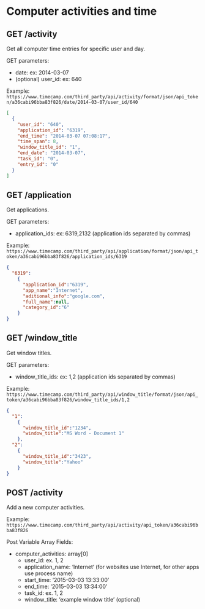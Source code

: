 Computer activities and time
======

GET /activity
----------

Get all computer time entries for specific user and day.

GET parameters:
* date: ex: 2014-03-07
* (optional) user_id: ex: 640

Example:
`https://www.timecamp.com/third_party/api/activity/format/json/api_token/a36cabi96bba83f826/date/2014-03-07/user_id/640`

```json
[
  {
    "user_id": "640",
    "application_id": "6319",
    "end_time": "2014-03-07 07:08:17",
    "time_span": 8,
    "window_title_id": "1",
    "end_date": "2014-03-07",
    "task_id": "0",
    "entry_id": "0"
  }
]
```

GET /application
----------

Get applications.

GET parameters:
* application_ids: ex: 6319,2132 (application ids separated by commas)

Example:
`https://www.timecamp.com/third_party/api/application/format/json/api_token/a36cabi96bba83f826/application_ids/6319`

```json
{
  "6319":
    {
      "application_id":"6319",
      "app_name":"Internet",
      "aditional_info":"google.com",
      "full_name":null,
      "category_id":"6"
    }
}
```

GET /window_title
----------

Get window titles.

GET parameters:
* window_title_ids: ex: 1,2 (application ids separated by commas)

Example:
`https://www.timecamp.com/third_party/api/window_title/format/json/api_token/a36cabi96bba83f826/window_title_ids/1,2`

```json
{
  "1":
    {
      "window_title_id":"1234",
      "window_title":"MS Word - Document 1"
    },
  "2":
    {
      "window_title_id":"3423",
      "window_title":"Yahoo"
    }
}
```

POST /activity
----------

Add a new computer activities.

Example:
`https://www.timecamp.com/third_party/api/activity/api_token/a36cabi96bba83f826`

Post Variable Array Fields:
* computer_activities: array[0]
    * user_id: ex. 1, 2
    * application_name: ‘Internet‘ (for websites use Internet, for other apps use process name)
    * start_time: ‘2015-03-03 13:33:00’
    * end_time: ‘2015-03-03 13:34:00’
    * task_id: ex. 1, 2
    * window_title: ‘example window title’ (optional)
